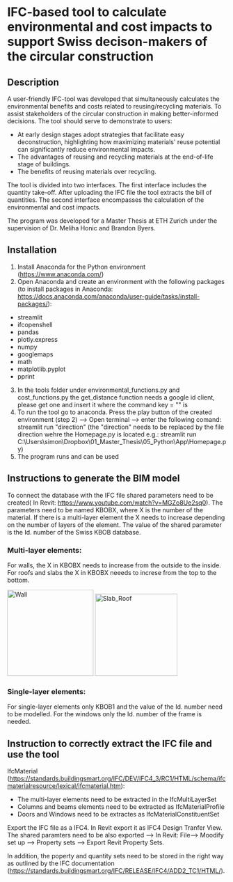 # IFC-based tool to calculate environmental and cost impacts to support Swiss decison-makers of the circular construction
## Description

A user-friendly IFC-tool was developed that simultaneously calculates the environmental benefits and costs related to reusing/recycling materials. To assist stakeholders of the circular construction in making better-informed decisions.
The tool should serve to demonstrate to users:
+ At early design stages adopt strategies that facilitate easy deconstruction, highlighting how maximizing materials' reuse potential can significantly reduce environmental impacts.
+ The advantages of reusing and recycling materials at the end-of-life stage of buildings.
+ The benefits of reusing materials over recycling.

The tool is divided into two interfaces. The first interface includes the quantity take-off. After uploading the IFC file the tool extracts the bill of quantities. The second interface encompasses the calculation of the environmental and cost impacts. 

The program was developed for a Master Thesis at ETH Zurich under the supervision of Dr. Meliha Honic and Brandon Byers. 

## Installation

1. Install Anaconda for the Python environment (https://www.anaconda.com/)
2.  Open Anaconda and create an environment with the following packages (to install packages in Anaconda: https://docs.anaconda.com/anaconda/user-guide/tasks/install-packages/):
+ streamlit
+ ifcopenshell
+ pandas
+ plotly.express
+ numpy
+ googlemaps
+ math
+ matplotlib.pyplot
+ pprint
3. In the tools folder under environmental_functions.py and cost_functions.py the get_distance function needs a google id client, please get one and insert it where the command key = "" is 
4. To run the tool go to anaconda. Press the play  button  of the created environment (step 2) --> Open terminal --> enter the following comand: streamlit run "direction" (the "direction" needs to be replaced by the file direction wehre the Homepage.py is located e.g.: 
streamlit run C:\Users\simon\Dropbox\01_Master_Thesis\05_Python\App\Homepage.py)
5. The program runs and can be used

## Instructions to generate the BIM model
To connect the database with the IFC file shared parameters need to be created( In Revit: https://www.youtube.com/watch?v=MGZo8Ue2sq0). The parameters need to be named KBOBX, where X is the number of the material. If there is a multi-layer element the X needs to increase depending on the number of layers of the element. The value of the shared parameter is the Id. number of the Swiss KBOB database.

### Multi-layer elements:
For walls, the X in KBOBX needs to increase from the outside to the inside. For roofs and slabs the X in KBOBX neeeds to increse from the top to the bottom.  

<img width="198" alt="Wall" src="https://user-images.githubusercontent.com/122563486/217525946-44814ffc-d2b2-4a60-96a1-f3977cdb42d5.png">
<img width="189" alt="Slab_Roof" src="https://user-images.githubusercontent.com/122563486/217529924-5c43e988-978e-4ae4-bdc9-b33d816650a5.png">

### Single-layer elements:

For single-layer elements  only KBOB1 and the value of the Id. number need to be modelled. For the windows only the Id. number of the frame is needed. 

## Instruction to correctly extract the IFC file and use the tool

IfcMaterial (https://standards.buildingsmart.org/IFC/DEV/IFC4_3/RC1/HTML/schema/ifcmaterialresource/lexical/ifcmaterial.htm):
+ The multi-layer elements need to be extracted in the IfcMultiLayerSet
+ Columns and beams elements need to be extracted as IfcMaterialProfile
+ Doors and Windows need to be extractes as IfcMaterialConstituentSet

Export the IFC file as a IFC4. In Revit export it  as IFC4 Design Tranfer View. The shared paramters need to be also exported --> In Revit: File--> Moodify set up --> Property sets --> Export Revit Property Sets.

In addition, the poperty and quantity sets need to be stored in the right way as outlined by the IFC documentation (https://standards.buildingsmart.org/IFC/RELEASE/IFC4/ADD2_TC1/HTML/).
